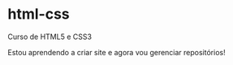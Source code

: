 # html-css
 Curso de HTML5 e CSS3

Estou aprendendo a criar site e agora vou gerenciar repositórios!